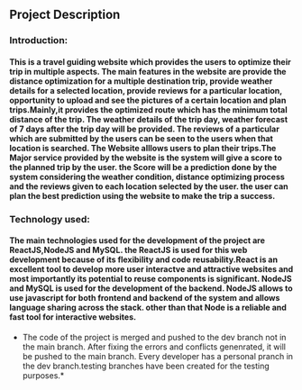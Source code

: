 ## Project Description
### Introduction:
#### This is a travel guiding website which provides the users to optimize their trip in multiple aspects. The main features in the website are provide the distance optimization for a multiple destination trip, provide weather details for a selected location, provide reviews for a particular location, opportunity to upload and see the pictures of a certain location and plan trips.Mainly,it provides the optimized route which has the minimum total distance of the trip.  The weather details of the trip day, weather forecast of 7 days after the trip day will be provided. The reviews of a particular which are submitted by the users can be seen to the users when that location is searched. The Website alllows users to plan their trips.The Major service provided by the website is the system will give a score to the planned trip by the user. the Score will be a prediction done by the system considering the weather condition, distance optimizing process and the reviews given to each location selected by the user. the user can plan the best prediction using the website to make the trip a success.

### Technology used:
#### The main technologies used for the development of the project are ReactJS,NodeJS and MySQL. the ReactJS is used for this web development because of its flexibility and code reusability.React is an excellent tool to develop more user interactve and attractive websites and most importantly its potential to reuse components is significant. NodeJS and MySQL is used for the development of the backend. NodeJS allows to use javascript for both frontend and backend of the system and allows language sharing across the stack. other than that Node is a reliable and fast tool for interactive websites.

* The code of the project is merged and pushed to the dev branch not in the main branch. After fixing the errors and conflicts genenrated, it will be pushed to the main branch. Every developer has a personal pranch in the dev branch.testing branches have been created for the testing purposes.*




